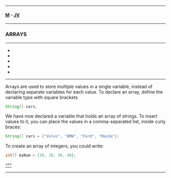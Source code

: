 
---

#### [M](https://github.com/ttltrk/TTT/blob/master/menu.md) - [JV](https://github.com/ttltrk/TTT/tree/master/JV/JV.md)

---

### ARRAYS

---

* [](#)
* [](#)
* [](#)
* [](#)
* [](#)

---

Arrays are used to store multiple values in a single variable, instead of declaring separate variables for each value.
To declare an array, define the variable type with square brackets

```java
String[] cars;
```

We have now declared a variable that holds an array of strings. To insert values to it, you can place the values in a comma-separated list, inside curly braces:

```java
String[] cars = {"Volvo", "BMW", "Ford", "Mazda"};
```

To create an array of integers, you could write:

```java
int[] myNum = {10, 20, 30, 40};
```

[^^^](#ARRAYS)

---
